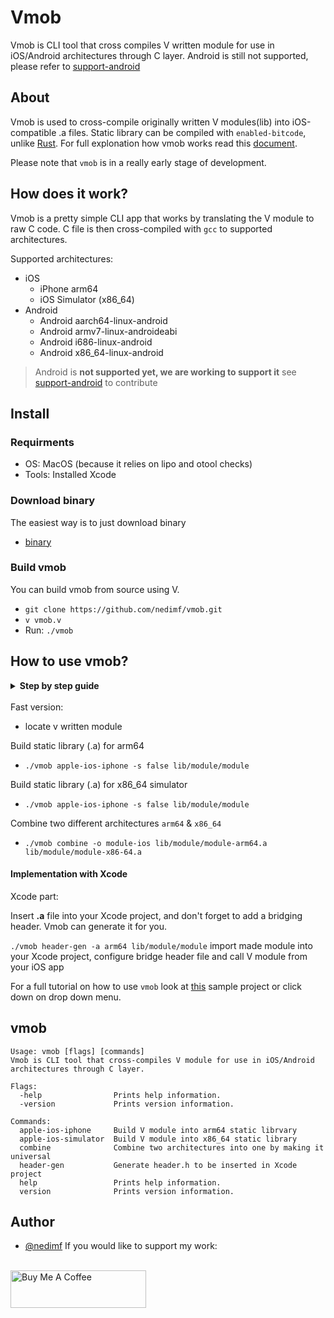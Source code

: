 # Vmob

Vmob is CLI tool that cross compiles V written module for use in iOS/Android architectures through C layer. 
Android is still not supported, please refer to [support-android](https://github.com/nedimf/vmob/blob/main/.github/docs/android-support.md)


## About 
Vmob is used to cross-compile originally written V modules(lib) into iOS-compatible .a files. Static library can be compiled with ```enabled-bitcode```, unlike [Rust](https://github.com/rust-lang/rust/issues/35968). For full explonation how vmob works read this [document](https://github.com/nedimf/vmob/blob/main/.github/docs/how_it_works_behind_scenes.md).

Please note that ```vmob``` is in a really early stage of development.

## How does it work?
Vmob is a pretty simple CLI app that works by translating the V module to raw C code. C file is then cross-compiled with ```gcc``` to supported architectures.

Supported architectures:
- iOS
  - iPhone arm64
  - iOS Simulator (x86_64)  
- Android 
	- Android aarch64-linux-android
	- Android armv7-linux-androideabi
	- Android i686-linux-android
	- Android x86_64-linux-android

>Android is **not supported yet, we are working to support it** see [support-android](https://github.com/nedimf/vmob/blob/main/.github/docs/android-support.md) to contribute

## Install 
### Requirments
- OS: MacOS (because it relies on lipo and otool checks)
- Tools: Installed Xcode
### Download binary
The easiest way is to just download binary
- [binary](https://github.com/nedimf/vmob/blob/main/vmob?raw=true)

### Build vmob
You can build vmob from source using V.
- ``` git clone https://github.com/nedimf/vmob.git ```
- ```v vmob.v```
- Run: ```./vmob```

## How to use vmob?

<details><summary><b>Step by step guide</b></summary>
<p>

## iOS
1. Write your V module
> Be sure to use [export: ] followed by module name
```v
module vex
import math 

[export: vex_absolute_value]
pub fn vex_absolute_value(a f64) f64{
	return math.abs(a)
}

fn init(){
	println("Vex module has been called")
}

```
2. Build static library (.a file) targeting iPhone (arm64) 
   ```./vmob apple-ios-iphone -s false path/to/module```
3. Build static library (.a file) targeting iOS Simulator (x86_64)
   ```./vmob apple-ios-simulator -s false path/to/module```
4. Combine two targets into universal target
   ```./vmob combine -o modulename-ios path/to/module-arm64.a path/to/module-x86_64.a```
5. Generate header file that you will use as bridge between your library and Xcode
    ```./vmob header-gen -a arm64 path/to/module```

### Xcode: 

6. Open Xcode 
7. Create new folder called ```your-ios-module-name```
8. Drag and drop your universal ```modulename-ios.a``` and ```.h``` file 
9. New File -> C -> Enable Bridging Header
    - add line ```#include "modulename_header.h``` file
10. Call method from your Swift code

```swift
     override func viewDidLoad() {
        super.viewDidLoad()
        println(vex_absolute_value(-1)) // 1
    }
```

Have in mind this all this be automated in Xcode build script

## Android

```Not yet supported```
<hr>
</p>
</details>
<br>
Fast version:

- locate v written module

Build static library (.a) for arm64
- ```./vmob apple-ios-iphone -s false lib/module/module```

Build static library (.a) for x86_64 simulator 
- ```./vmob apple-ios-iphone -s false lib/module/module```
  
Combine two different architectures ```arm64``` & ```x86_64```
- ```./vmob combine -o module-ios lib/module/module-arm64.a lib/module/module-x86-64.a```

#### Implementation with Xcode
Xcode part: 

Insert **.a** file into your Xcode project, and don't forget to add a bridging header. Vmob can generate it for you. 

```./vmob header-gen -a arm64 lib/module/module``` import made module into your Xcode project, configure bridge header file and call V module from your iOS app

For a full tutorial on how to use ```vmob``` look at [this](https://github.com/nedimf/vmob/blob/main/.github/docs/sample-how-to-use-it.md) sample project or click down on drop down menu.


## vmob
```
Usage: vmob [flags] [commands]
Vmob is CLI tool that cross-compiles V module for use in iOS/Android architectures through C layer.

Flags:
  -help                Prints help information.
  -version             Prints version information.

Commands:
  apple-ios-iphone     Build V module into arm64 static librvary
  apple-ios-simulator  Build V module into x86_64 static library
  combine              Combine two architectures into one by making it universal
  header-gen           Generate header.h to be inserted in Xcode project
  help                 Prints help information.
  version              Prints version information.
```

## Author
- [@nedimf](https://twitter.com/nedimcodes)
If you would like to support my work:
<br>
  <a href="https://www.buymeacoffee.com/nedimcodes" target="_blank"><img src="https://cdn.buymeacoffee.com/buttons/v2/default-yellow.png" alt="Buy Me A Coffee" style="height: 60px !important;width: 217px !important;" ></a>
